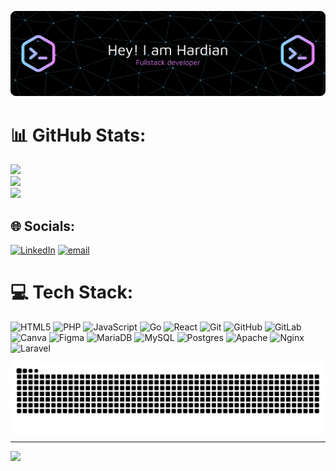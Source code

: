 <!-- ## Hi there 👋 -->
![Header](./src/github-header-banner.png)

# 📊 GitHub Stats:
![](https://github-readme-stats.vercel.app/api?username=HardianSur&theme=tokyonight&hide_border=false&include_all_commits=false&count_private=false)<br/>
![](https://nirzak-streak-stats.vercel.app/?user=HardianSur&theme=tokyonight&hide_border=false)<br/>
![](https://github-readme-stats.vercel.app/api/top-langs/?username=HardianSur&theme=tokyonight&hide_border=false&include_all_commits=false&count_private=false&layout=compact)

## 🌐 Socials:
[![LinkedIn](https://img.shields.io/badge/LinkedIn-%230077B5.svg?logo=linkedin&logoColor=white)](https://linkedin.com/in/HardianSuraydijaya) [![email](https://img.shields.io/badge/Email-D14836?logo=gmail&logoColor=white)](mailto:adihardian06s@gmail.com) 

# 💻 Tech Stack:
![HTML5](https://img.shields.io/badge/html5-%23E34F26.svg?style=flat&logo=html5&logoColor=white) ![PHP](https://img.shields.io/badge/php-%23777BB4.svg?style=flat&logo=php&logoColor=white) ![JavaScript](https://img.shields.io/badge/javascript-%23323330.svg?style=flat&logo=javascript&logoColor=%23F7DF1E) ![Go](https://img.shields.io/badge/go-%2300ADD8.svg?style=flat&logo=go&logoColor=white) ![React](https://img.shields.io/badge/react-%2320232a.svg?style=flat&logo=react&logoColor=%2361DAFB) ![Git](https://img.shields.io/badge/git-%23F05033.svg?style=flat&logo=git&logoColor=white) ![GitHub](https://img.shields.io/badge/github-%23121011.svg?style=flat&logo=github&logoColor=white) ![GitLab](https://img.shields.io/badge/gitlab-%23181717.svg?style=flat&logo=gitlab&logoColor=white) ![Canva](https://img.shields.io/badge/Canva-%2300C4CC.svg?style=flat&logo=Canva&logoColor=white) ![Figma](https://img.shields.io/badge/figma-%23F24E1E.svg?style=flat&logo=figma&logoColor=white) ![MariaDB](https://img.shields.io/badge/MariaDB-003545?style=flat&logo=mariadb&logoColor=white) ![MySQL](https://img.shields.io/badge/mysql-4479A1.svg?style=flat&logo=mysql&logoColor=white) ![Postgres](https://img.shields.io/badge/postgres-%23316192.svg?style=flat&logo=postgresql&logoColor=white) ![Apache](https://img.shields.io/badge/apache-%23D42029.svg?style=flat&logo=apache&logoColor=white) ![Nginx](https://img.shields.io/badge/nginx-%23009639.svg?style=flat&logo=nginx&logoColor=white) ![Laravel](https://img.shields.io/badge/laravel-%23FF2D20.svg?style=flat&logo=laravel&logoColor=white)

<picture>
  <source media="(prefers-color-scheme: dark)" srcset="https://raw.githubusercontent.com/HardianSur/HardianSur/output/github-contribution-grid-snake-dark.svg">
  <source media="(prefers-color-scheme: light)" srcset="https://raw.githubusercontent.com/HardianSur/HardianSur/output/github-contribution-grid-snake.svg">
  <img alt="github contribution grid snake animation" src="https://raw.githubusercontent.com/HardianSur/HardianSur/output/github-contribution-grid-snake.svg">
</picture>

---
[![](https://visitcount.itsvg.in/api?id=HardianSur&icon=0&color=0)](https://visitcount.itsvg.in)

<!-- Proudly created with GPRM ( https://gprm.itsvg.in ) -->
<!--
**HardianSur/HardianSur** is a ✨ _special_ ✨ repository because its `README.md` (this file) appears on your GitHub profile.

Here are some ideas to get you started:

- 🔭 I’m currently working on ...
- 🌱 I’m currently learning ...
- 👯 I’m looking to collaborate on ...
- 🤔 I’m looking for help with ...
- 💬 Ask me about ...
- 📫 How to reach me: ...
- 😄 Pronouns: ...
- ⚡ Fun fact: ...
-->
